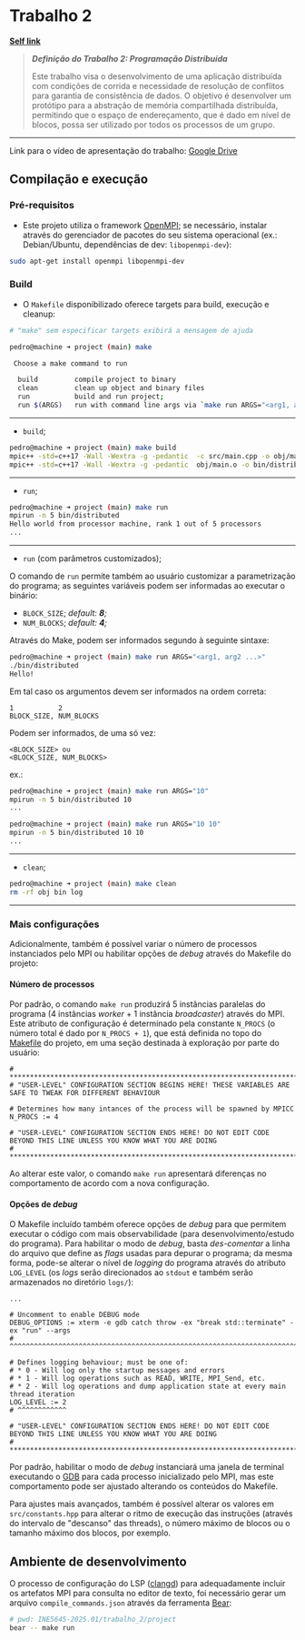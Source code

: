# Trabalho 2

**[Self link](https://github.com/PedroBinotto/INE5645-2025.01/blob/main/trabalho_2/project/README.md)**

> **_Definição do Trabalho 2: Programação Distribuída_**
>
> Este trabalho visa o desenvolvimento de uma aplicação distribuída com condições de corrida e necessidade de resolução de conflitos para garantia de consistência de dados. O objetivo é desenvolver um protótipo para a abstração de memória compartilhada distribuída, permitindo que o espaço de endereçamento, que é dado em nível de blocos, possa ser utilizado por todos os processos de um grupo.

---

Link para o vídeo de apresentação do trabalho: [Google Drive](https://drive.google.com/drive/folders/1rDEZZM1AuLYS2fbKXrLf-Uh9MKKvFWPk?usp=sharing)

## Compilação e execução

### Pré-requisitos

- Este projeto utiliza o framework [OpenMPI](https://www.open-mpi.org/); se necessário, instalar através do gerenciador de pacotes do seu sistema operacional (ex.: Debian/Ubuntu, dependências de dev: `libopenmpi-dev`):

```bash
sudo apt-get install openmpi libopenmpi-dev
```

### Build

- O `Makefile` disponibilizado oferece targets para build, execução e cleanup:

```bash
# "make" sem especificar targets exibirá a mensagem de ajuda

pedro@machine ➜ project (main) make

 Choose a make command to run

  build         compile project to binary
  clean         clean up object and binary files
  run           build and run project;
  run $(ARGS)   run with command line args via `make run ARGS="<arg1, arg2 ...>"`
```

---

- `build`;

```bash
pedro@machine ➜ project (main) make build
mpic++ -std=c++17 -Wall -Wextra -g -pedantic  -c src/main.cpp -o obj/main.o
mpic++ -std=c++17 -Wall -Wextra -g -pedantic  obj/main.o -o bin/distributed
```

---

- `run`;

```bash
pedro@machine ➜ project (main) make run
mpirun -n 5 bin/distributed
Hello world from processor machine, rank 1 out of 5 processors
...
```

---

- `run` (com parâmetros customizados);

O comando de `run` permite também ao usuário customizar a parametrização do programa; as seguintes variáveis podem ser informadas ao executar o binário:

- `BLOCK_SIZE`; _default: **8**;_
- `NUM_BLOCKS`; _default: **4**;_

Através do Make, podem ser informados segundo à seguinte sintaxe:

```bash
pedro@machine ➜ project (main) make run ARGS="<arg1, arg2 ...>"
./bin/distributed
Hello!
```

Em tal caso os argumentos devem ser informados na ordem correta:

```
1           2
BLOCK_SIZE, NUM_BLOCKS
```

Podem ser informados, de uma só vez:

```
<BLOCK_SIZE> ou
<BLOCK_SIZE, NUM_BLOCKS>
```

ex.:

```bash
pedro@machine ➜ project (main) make run ARGS="10"
mpirun -n 5 bin/distributed 10
...

pedro@machine ➜ project (main) make run ARGS="10 10"
mpirun -n 5 bin/distributed 10 10
...
```

---

- `clean`;

```bash
pedro@machine ➜ project (main) make clean
rm -rf obj bin log
```

---

### Mais configurações

Adicionalmente, também é possível variar o número de processos instanciados pelo MPI ou habilitar opções de _debug_ através do Makefile do projeto:

#### Número de processos

Por padrão, o comando `make run` produzirá 5 instâncias paralelas do programa (4 instâncias _worker_ + 1 instância _broadcaster_) através do MPI. Este atributo de configuração é determinado pela constante `N_PROCS` (o número total é dado por `N_PROCS + 1`), que está definida no topo do [Makefile](https://github.com/PedroBinotto/INE5645-2025.01/blob/750d370288b212725144c20224e400d81b9894b4/trabalho_2/project/Makefile) do projeto, em uma seção destinada à exploração por parte do usuário:

```make
# **********************************************************************************************************************
# "USER-LEVEL" CONFIGURATION SECTION BEGINS HERE! THESE VARIABLES ARE SAFE TO TWEAK FOR DIFFERENT BEHAVIOUR

# Determines how many intances of the process will be spawned by MPICC
N_PROCS := 4

# "USER-LEVEL" CONFIGURATION SECTION ENDS HERE! DO NOT EDIT CODE BEYOND THIS LINE UNLESS YOU KNOW WHAT YOU ARE DOING
# **********************************************************************************************************************
```

Ao alterar este valor, o comando `make run` apresentará diferenças no comportamento de acordo com a nova configuração.

#### Opções de _debug_

O Makefile incluído também oferece opções de _debug_ para que permitem executar o código com mais observabilidade (para desenvolvimento/estudo do programa). Para habilitar o modo de _debug_, basta _des-comentar_ a linha do arquivo que define as _flags_ usadas para depurar o programa; da mesma forma, pode-se alterar o nível de _logging_ do programa através do atributo `LOG_LEVEL` (os _logs_ serão direcionados ao `stdout` e também serão armazenados no diretório `logs/`):

```make
...

# Uncomment to enable DEBUG mode
DEBUG_OPTIONS := xterm -e gdb catch throw -ex "break std::terminate" -ex "run" --args
# ^^^^^^^^^^^^^^^^^^^^^^^^^^^^^^^^^^^^^^^^^^^^^^^^^^^^^^^^^^^^^^^^^^^^^^^^^^^^^^^^^^^

# Defines logging behaviour; must be one of:
# * 0 - Will log only the startup messages and errors
# * 1 - Will log operations such as READ, WRITE, MPI_Send, etc.
# * 2 - Will log operations and dump application state at every main thread iteration
LOG_LEVEL := 2
# ^^^^^^^^^^^^

# "USER-LEVEL" CONFIGURATION SECTION ENDS HERE! DO NOT EDIT CODE BEYOND THIS LINE UNLESS YOU KNOW WHAT YOU ARE DOING
# **********************************************************************************************************************
```

Por padrão, habilitar o modo de _debug_ instanciará uma janela de terminal executando o [GDB](https://www.sourceware.org/gdb/) para cada processo inicializado pelo MPI, mas este comportamento pode ser ajustado alterando os conteúdos do Makefile.

Para ajustes mais avançados, também é possível alterar os valores em `src/constants.hpp` para alterar o ritmo de execução das instruções (através do intervalo de "descanso" das threads), o número máximo de blocos ou o tamanho máximo dos blocos, por exemplo.

## Ambiente de desenvolvimento

O processo de configuração do LSP ([clangd](https://clangd.llvm.org/)) para adequadamente incluir os artefatos MPI para consulta no editor de texto, foi necessário gerar um arquivo `compile_commands.json` através da ferramenta [Bear](https://github.com/rizsotto/Bear):

```bash
# pwd: INE5645-2025.01/trabalho_2/project
bear -- make run
```

